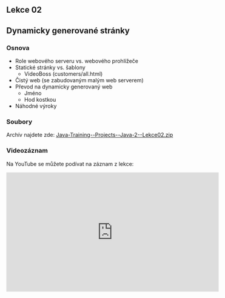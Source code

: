Lekce 02
--------

Dynamicky generované stránky
----------------------------

### Osnova

- Role webového serveru vs. webového prohlížeče
- Statické stránky vs. šablony
    - VideoBoss (customers/all.html)
- Čistý web (se zabudovaným malým web serverem)
- Převod na dynamicky generovaný web
    - Jméno
    - Hod kostkou
- Náhodné výroky

### Soubory

Archív najdete zde: [Java-Training--Projects--Java-2--Lekce02.zip](../../data/2021-podzim/java-2-brno/Java-Training--Projects--Java-2--Lekce02.zip)

### Videozáznam

Na YouTube se můžete podívat na záznam z lekce:

<iframe width="560" height="315"
	src="https://www.youtube.com/embed/ctkzzWdxwOo"
	frameborder="0"
	allowfullscreen></iframe>
